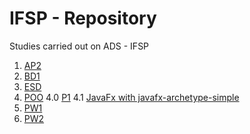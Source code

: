 # IFSP - Repository

Studies carried out on ADS - IFSP

1. [AP2](https://github.com/GJayme/AP2)
2. [BD1](https://github.com/GJayme/BD1)
3. [ESD](https://github.com/GJayme/ESD)
4. [POO](https://github.com/GJayme/POO)
4.0 [P1](https://github.com/GJayme/POOP1)
4.1 [JavaFx with javafx-archetype-simple](https://github.com/GJayme/IFSP-JavaFx-POO-Modular)
5. [PW1](https://github.com/GJayme/PW1)
6. [PW2](https://github.com/GJayme/PW2)
